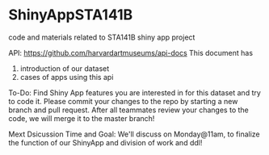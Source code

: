 # ShinyAppSTA141B
code and materials related to STA141B shiny app project

API: https://github.com/harvardartmuseums/api-docs
This document has 
1) introduction of our dataset
2) cases of apps using this api

To-Do:
Find Shiny App features you are interested in for this dataset and try to code it. 
Please commit your changes to the repo by starting a new branch and pull request. After all teammates review your changes to the code, we will merge it to the master branch!


Mext Dsicussion Time and Goal:
We'll discuss on Monday@11am, to finalize the function of our ShinyApp and division of work and ddl!

